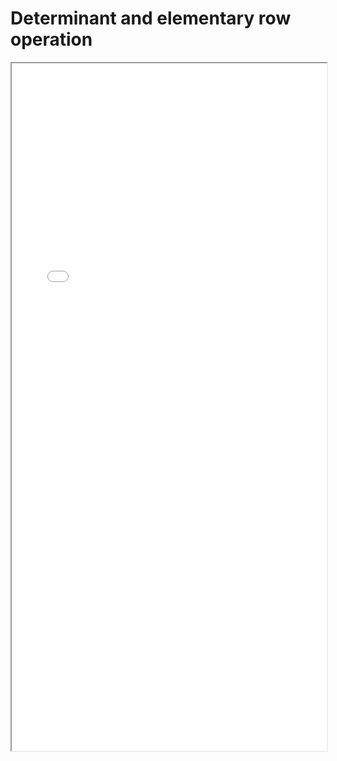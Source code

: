 # Determinant and elementary row operation


<!--more-->

<iframe src="/pdf/Determinant_and_ElementaryRowOperation.pdf" height="1100px" width="100%"></iframe>




<!-- ## Credit: -->

